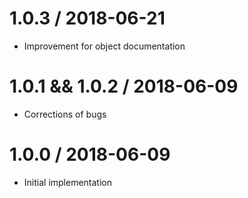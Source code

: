 1.0.3 / 2018-06-21
==================

  * Improvement for object documentation


1.0.1 && 1.0.2 / 2018-06-09
==================

  * Corrections of bugs 

1.0.0 / 2018-06-09
==================

  * Initial implementation
